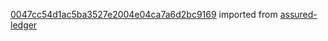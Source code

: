 [0047cc54d1ac5ba3527e2004e04ca7a6d2bc9169](https://github.com/insolar/assured-ledger/commit/0047cc54d1ac5ba3527e2004e04ca7a6d2bc9169) imported from [assured-ledger](https://github.com/insolar/assured-ledger)
